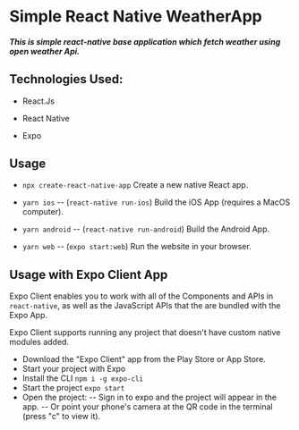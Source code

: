 # Simple React Native WeatherApp

##### This is simple react-native base application which fetch weather using open weather Api.


## Technologies Used:
 
- React.Js

- React Native

- Expo

## Usage
- ```npx create-react-native-app``` Create a new native React app.

- ```yarn ios``` -- (```react-native run-ios```) Build the iOS App (requires a MacOS computer).

- ```yarn android``` -- (```react-native run-android```) Build the Android App.

- ```yarn web``` -- (```expo start:web```) Run the website in your browser.


## Usage with Expo Client App
Expo Client enables you to work with all of the Components and APIs in ```react-native```, as well as the JavaScript APIs that the are bundled with the Expo App.

Expo Client supports running any project that doesn't have custom native modules added.

- Download the "Expo Client" app from the Play Store or App Store.
- Start your project with Expo
- Install the CLI ```npm i -g expo-cli```
- Start the project ```expo start```
- Open the project:
-- Sign in to expo and the project will appear in the app.
-- Or point your phone's camera at the QR code in the terminal (press "c" to view it).
